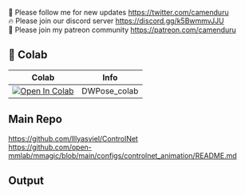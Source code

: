 🐣 Please follow me for new updates https://twitter.com/camenduru <br />
🔥 Please join our discord server https://discord.gg/k5BwmmvJJU <br />
🥳 Please join my patreon community https://patreon.com/camenduru <br />

## 🦒 Colab

| Colab | Info
| --- | --- |
[![Open In Colab](https://colab.research.google.com/assets/colab-badge.svg)](https://colab.research.google.com/github/camenduru/controlnet-animation-colab/blob/main/controlnet_animation_colab.ipynb) | DWPose_colab

## Main Repo
https://github.com/lllyasviel/ControlNet <br />
https://github.com/open-mmlab/mmagic/blob/main/configs/controlnet_animation/README.md <br />

## Output
